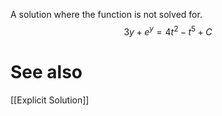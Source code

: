 A solution where the function is not solved for.
$$
3y+e^y = 4t^2-t^5+C
$$
# See also
[[Explicit Solution]]